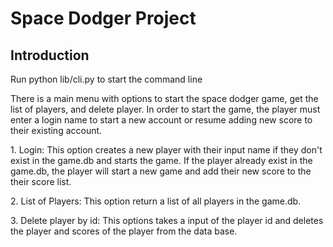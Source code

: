 # Space Dodger Project

## Introduction
 <p> Run python lib/cli.py to start the command line </p>

 <p> There is a main menu with options to start the space dodger game, get the list of players, and delete player. In order to start the game, the player must enter a login name to start a new account or resume adding new score to their existing account.</p>

 <p> 1. Login: 
                This option creates a new player with their input name if they don't exist in the game.db and starts the game. If the player already exist in the game.db, the player will start a new game and add their new score to the their score list.
</p>

<p> 2. List of Players:
                        This option return a list of all players in the game.db.
</p>

<p> 3. Delete player by id:
                            This options takes a input of the player id and deletes the player and scores of the player from the data base.
</p>

